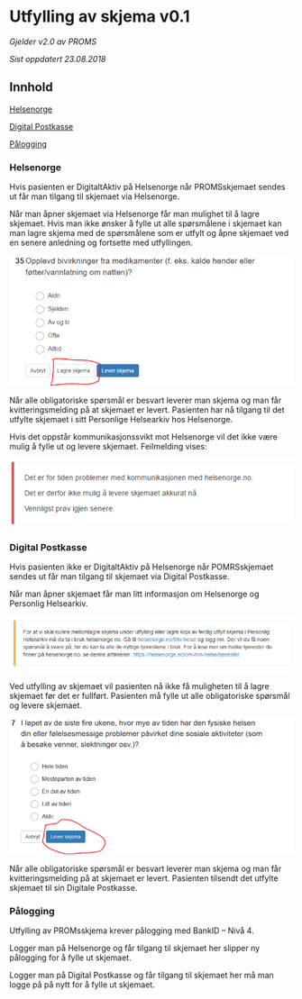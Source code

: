 # Utfylling av skjema v0.1

*Gjelder v2.0 av PROMS*

*Sist oppdatert 23.08.2018*

## Innhold
[Helsenorge](#helsenorge)

[Digital Postkasse](#digital-postkasse)

[Pålogging](#pålogging)



### Helsenorge
Hvis pasienten er DigitaltAktiv på Helsenorge når PROMSskjemaet sendes ut får man tilgang til skjemaet via Helsenorge.

Når man åpner skjemaet via Helsenorge får man mulighet til å lagre skjemaet. Hvis man ikke ønsker å fylle ut alle spørsmålene i skjemaet kan man lagre skjema med de spørsmålene som er utfylt og åpne skjemaet ved en senere anledning og fortsette med utfyllingen. 

![Utfylling1](img/utfylling1.png)
 
Når alle obligatoriske spørsmål er besvart leverer man skjema og man får kvitteringsmelding på at skjemaet er levert. Pasienten har nå tilgang til det utfylte skjemaet i sitt Personlige Helsearkiv hos Helsenorge.

Hvis det oppstår kommunikasjonssvikt mot Helsenorge vil det ikke være mulig å fylle ut og levere skjemaet. Feilmelding vises:

![Utfylling2](img/utfylling2.png)


### Digital Postkasse
Hvis pasienten ikke er DigitaltAktiv på Helsenorge når POMRSskjemaet sendes ut får man tilgang til skjemaet via Digital Postkasse.

Når man åpner skjemaet får man litt informasjon om Helsenorge og Personlig Helsearkiv.

![Utfylling3](img/utfylling3.png)

Ved utfylling av skjemaet vil pasienten nå ikke få muligheten til å lagre skjemaet før det er fullført. Pasienten må fylle ut alle obligatoriske spørsmål og levere skjemaet.

![Utfylling4](img/utfylling4.png)

Når alle obligatoriske spørsmål er besvart leverer man skjema og man får kvitteringsmelding på at skjemaet er levert. Pasienten tilsendt det utfylte skjemaet til sin Digitale Postkasse.


### Pålogging
Utfylling av PROMsskjema krever pålogging med BankID – Nivå 4.

Logger man på Helsenorge og får tilgang til skjemaet her slipper ny pålogging for å fylle ut skjemaet.

Logger man på Digital Postkasse og får tilgang til skjemaet her må man logge på på nytt for å fylle ut skjemaet.
